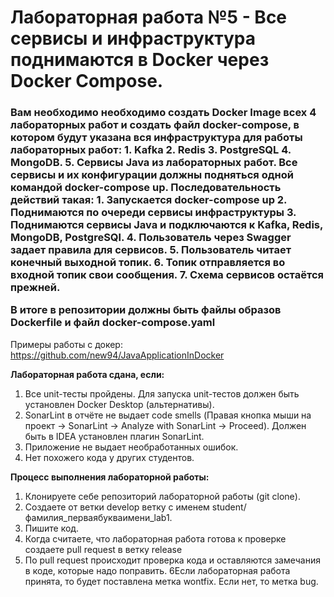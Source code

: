 <h1>Лабораторная работа №5 - Все сервисы и инфраструктура поднимаются в Docker через Docker Compose.</h1>

<h3>Вам необходимо необходимо создать Docker Image всех 4 лабораторных работ и создать файл docker-compose, в котором будут указана вся инфраструктура для работы лабораторных работ:
1. Kafka
2. Redis
3. PostgreSQL
4. MongoDB.
5. Сервисы Java из лабораторных работ.
Все сервисы и их конфигурации должны подняться одной командой docker-compose up.
Последовательность действий такая:
1. Запускается docker-compose up
2. Поднимаются по очереди сервисы инфраструктуры
3. Поднимаются сервисы Java и подключаются к Kafka, Redis, MongoDB, PostgreSQl.
4. Пользователь через Swagger задает правила для сервисов.
5. Пользователь читает конечный выходной топик.
6. Топик отправляется во входной топик свои сообщения.
7. Схема сервисов остаётся прежней.

В итоге в репозитории должны быть файлы образов Dockerfile и файл docker-compose.yaml
</h3>

Примеры работы с докер: https://github.com/new94/JavaApplicationInDocker

**Лабораторная работа сдана, если:**
1. Все unit-тесты пройдены. Для запуска unit-тестов должен быть установлен Docker Desktop (альтернативы).
2. SonarLint в отчёте не выдает code smells (Правая кнопка мыши на проект -> SonarLint -> Analyze with SonarLint -> Proceed). Должен быть в IDEA установлен плагин SonarLint.
3. Приложение не выдает необработанных ошибок.
4. Нет похожего кода у других студентов.

**Процесс выполнения лабораторной работы:**
1. Клонируете себе репозиторий лабораторной работы (git clone). 
2. Создаете от ветки develop ветку с именем student/фамилия_перваябукваимени_lab1.
3. Пишите код.
4. Когда считаете, что лабораторная работа готова к проверке создаете pull request в ветку release
5. По pull request происходит проверка кода и оставляются замечания в коде, которые надо поправить.
6Если лабораторная работа принята, то будет поставлена метка wontfix. Если нет, то метка bug.
